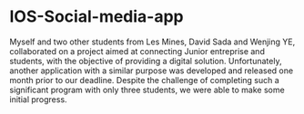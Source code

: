 # IOS-Social-media-app
Myself and two other students from Les Mines, David Sada and Wenjing YE, collaborated on a project aimed at connecting Junior entreprise and students, with the objective of providing a digital solution. Unfortunately, another application with a similar purpose was developed and released one month prior to our deadline. Despite the challenge of completing such a significant program with only three students, we were able to make some initial progress.
